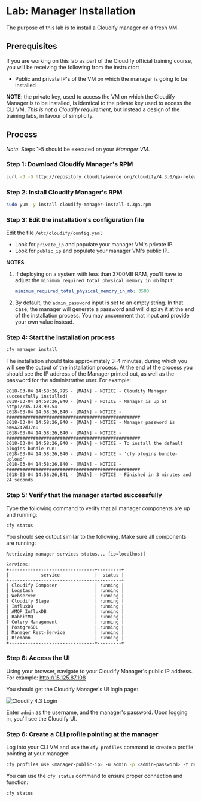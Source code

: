 # Lab: Manager Installation

The purpose of this lab is to install a Cloudify manager on a fresh VM.

## Prerequisites

If you are working on this lab as part of the Cloudify official training course, you will be receiving
the following from the instructor:

* Public and private IP's of the VM on which the manager is going to be installed

**NOTE**: the private key, used to access the VM on which the Cloudify Manager is to be installed, is identical
to the private key used to access the CLI VM. *This is not a Cloudify requirement*, but instead a design
of the training labs, in favour of simplicity.

## Process

*Note*: Steps 1-5 should be executed on your *Manager VM*.

### Step 1: Download Cloudify Manager's RPM

```bash
curl -J -O http://repository.cloudifysource.org/cloudify/4.3.0/ga-release/cloudify-manager-install-4.3ga.rpm
```

### Step 2: Install Cloudify Manager's RPM

```bash
sudo yum -y install cloudify-manager-install-4.3ga.rpm
```

### Step 3: Edit the installation's configuration file

Edit the file `/etc/cloudify/config.yaml`.

* Look for `private_ip` and populate your manager VM's private IP.
* Look for `public_ip` and populate your manager VM's public IP.

**NOTES**

1. If deploying on a system with less than 3700MB RAM, you'll have to adjust the `minimum_required_total_physical_memory_in_mb`
   input:
   
   ```yaml
   minimum_required_total_physical_memory_in_mb: 3500
   ```

2. By default, the `admin_password` input is set to an empty string. In that case, the manager will generate a password
   and will display it at the end of the installation process. You may uncomment that input and provide your own value
   instead.

### Step 4: Start the installation process

```bash
cfy_manager install
```

The installation should take approximately 3-4 minutes, during which you will see the output of the installation process.
At the end of the process you should see the IP address of the Manager printed out, as well as the password for the
administrative user. For example:

```
2018-03-04 14:58:26,795 - [MAIN] - NOTICE - Cloudify Manager successfully installed!
2018-03-04 14:58:26,840 - [MAIN] - NOTICE - Manager is up at http://35.173.99.54
2018-03-04 14:58:26,840 - [MAIN] - NOTICE - ##################################################
2018-03-04 14:58:26,840 - [MAIN] - NOTICE - Manager password is emvAZ47dJ7ou
2018-03-04 14:58:26,840 - [MAIN] - NOTICE - ##################################################
2018-03-04 14:58:26,840 - [MAIN] - NOTICE - To install the default plugins bundle run:
2018-03-04 14:58:26,840 - [MAIN] - NOTICE - 'cfy plugins bundle-upload'
2018-03-04 14:58:26,840 - [MAIN] - NOTICE - ##################################################
2018-03-04 14:58:26,841 - [MAIN] - NOTICE - Finished in 3 minutes and 24 seconds
```

### Step 5: Verify that the manager started successfully

Type the following command to verify that all manager components are up and running:

```bash
cfy status
```

You should see output similar to the following. Make sure all components are running:

```
Retrieving manager services status... [ip=localhost]

Services:
+--------------------------------+---------+
|            service             |  status |
+--------------------------------+---------+
| Cloudify Composer              | running |
| Logstash                       | running |
| Webserver                      | running |
| Cloudify Stage                 | running |
| InfluxDB                       | running |
| AMQP InfluxDB                  | running |
| RabbitMQ                       | running |
| Celery Management              | running |
| PostgreSQL                     | running |
| Manager Rest-Service           | running |
| Riemann                        | running |
+--------------------------------+---------+
```

### Step 6: Access the UI

Using your browser, navigate to your Cloudify Manager's public IP address. For example: http://15.125.87.108

You should get the Cloudify Manager's UI login page:

![Cloudify 4.3 Login](../../../raw/4.3/manager-installation/cfy-ui-login.png "Cloudify UI: Login")

Enter `admin` as the username, and the manager's password. Upon logging in, you'll see the Cloudify UI.

### Step 6: Create a CLI profile pointing at the manager

Log into your CLI VM and use the `cfy profiles` command to create a profile pointing at your manager:

```bash
cfy profiles use <manager-public-ip> -u admin -p <admin-password> -t default_tenant
```

You can use the `cfy status` command to ensure proper connection and function:

```bash
cfy status
```
